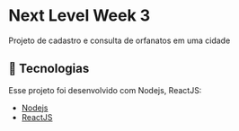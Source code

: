 # Next Level Week 3
Projeto de cadastro e consulta de orfanatos em uma cidade

## :rocket: Tecnologias

Esse projeto foi desenvolvido com Nodejs, ReactJS:

- [Nodejs](https://nodejs.org/en/)
- [ReactJS](https://pt-br.reactjs.org)
